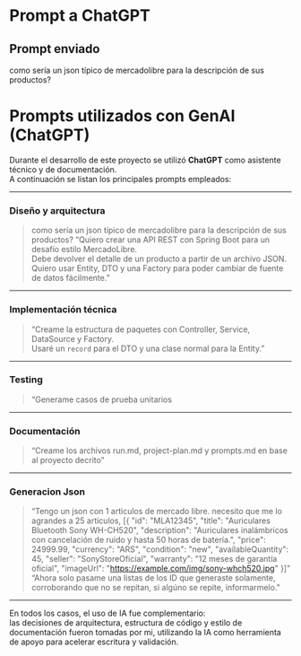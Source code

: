 # Prompt a ChatGPT

## Prompt enviado
como sería un json típico de mercadolibre para la descripción de sus productos?

# Prompts utilizados con GenAI (ChatGPT)

Durante el desarrollo de este proyecto se utilizó **ChatGPT** como asistente técnico y de documentación.  
A continuación se listan los principales prompts empleados:

---

### Diseño y arquitectura
> como sería un json típico de mercadolibre para la descripción de sus productos?
> “Quiero crear una API REST con Spring Boot para un desafío estilo MercadoLibre.  
> Debe devolver el detalle de un producto a partir de un archivo JSON.  
> Quiero usar Entity, DTO y una Factory para poder cambiar de fuente de datos fácilmente.”

---

### Implementación técnica
> “Creame la estructura de paquetes con Controller, Service, DataSource y Factory.  
> Usaré un `record` para el DTO y una clase normal para la Entity.”

---

### Testing
> “Generame casos de prueba unitarios

---

### Documentación
> “Creame los archivos run.md, project-plan.md y prompts.md en base al proyecto decrito”  

---

### Generacion Json
> “Tengo un json con 1 articulos de mercado libre. necesito que me lo agrandes a 25 articulos, [{ "id": "MLA12345", "title": "Auriculares Bluetooth Sony WH-CH520", "description": "Auriculares inalámbricos con cancelación de ruido y hasta 50 horas de batería.", "price": 24999.99, "currency": "ARS", "condition": "new", "availableQuantity": 45, "seller": "SonyStoreOficial", "warranty": "12 meses de garantía oficial", "imageUrl": "https://example.com/img/sony-whch520.jpg" }]"
> “Ahora solo pasame una listas de los ID que generaste solamente, corroborando que no se repitan, si algúno se repite, informarmelo."


---
En todos los casos, el uso de IA fue complementario:  
las decisiones de arquitectura, estructura de código y estilo de documentación fueron tomadas por mi, utilizando la IA como herramienta de apoyo para acelerar escritura y validación.
